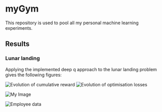 # myGym
This repository is used to pool all my personal machine learning experiments.

## Results

### Lunar landing

Applying the implemented deep q approach to the lunar landing problem gives the following figures:

![Evolution of cumulative reward](./lunarLanding/results/evolution_cumRwd.jpg)
![Evolution of optimisation losses](./lunarLanding/results/evolution_loss.jpg)

![My Image](/lunarLanding/results/evolution_loss.jpg)

![Employee data](/myGym/lunarLanding/results/evolution_loss.jpg?raw=true "Employee Data title")
